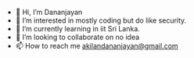 - 👋 Hi, I’m Dananjayan
- 👀 I’m interested in mostly coding but do like security.
- 🌱 I’m currently learning in iit Sri Lanka.
- 💞️ I’m looking to collaborate on no idea
- 📫 How to reach me akilandananjayan@gmail.com

<!---
AkilanD04/AkilanD04 is a ✨ special ✨ repository because its `README.md` (this file) appears on your GitHub profile.
You can click the Preview link to take a look at your changes.
--->
